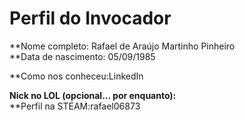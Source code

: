 Perfil do Invocador
========================

**Nome completo: Rafael de Araújo Martinho Pinheiro   
**Data de nascimento: 05/09/1985

**Como nos conheceu:LinkedIn

**Nick no LOL (opcional... por enquanto):**   
**Perfil na STEAM:rafael06873


